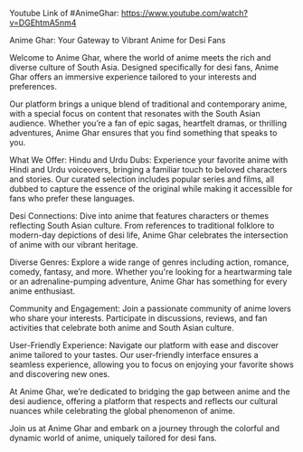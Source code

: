 

Youtube Link of #AnimeGhar:
https://www.youtube.com/watch?v=DGEhtmA5nm4
[](https://pbs.twimg.com/media/GWJ-ISoW8AADGT8?format=jpg&name=large)

Anime Ghar: Your Gateway to Vibrant Anime for Desi Fans

Welcome to Anime Ghar, where the world of anime meets the rich and diverse culture of South Asia. Designed specifically for desi fans, Anime Ghar offers an immersive experience tailored to your interests and preferences.

Our platform brings a unique blend of traditional and contemporary anime, with a special focus on content that resonates with the South Asian audience. Whether you’re a fan of epic sagas, heartfelt dramas, or thrilling adventures, Anime Ghar ensures that you find something that speaks to you.

What We Offer:
Hindu and Urdu Dubs: Experience your favorite anime with Hindi and Urdu voiceovers, bringing a familiar touch to beloved characters and stories. Our curated selection includes popular series and films, all dubbed to capture the essence of the original while making it accessible for fans who prefer these languages.

Desi Connections: Dive into anime that features characters or themes reflecting South Asian culture. From references to traditional folklore to modern-day depictions of desi life, Anime Ghar celebrates the intersection of anime with our vibrant heritage.

Diverse Genres: Explore a wide range of genres including action, romance, comedy, fantasy, and more. Whether you're looking for a heartwarming tale or an adrenaline-pumping adventure, Anime Ghar has something for every anime enthusiast.

Community and Engagement: Join a passionate community of anime lovers who share your interests. Participate in discussions, reviews, and fan activities that celebrate both anime and South Asian culture.

User-Friendly Experience: Navigate our platform with ease and discover anime tailored to your tastes. Our user-friendly interface ensures a seamless experience, allowing you to focus on enjoying your favorite shows and discovering new ones.

At Anime Ghar, we’re dedicated to bridging the gap between anime and the desi audience, offering a platform that respects and reflects our cultural nuances while celebrating the global phenomenon of anime.

Join us at Anime Ghar and embark on a journey through the colorful and dynamic world of anime, uniquely tailored for desi fans.

